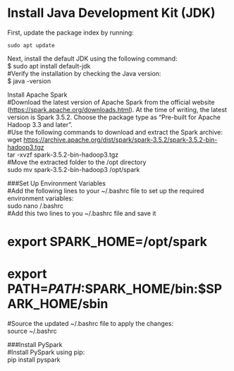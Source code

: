 #  Install Java Development Kit (JDK)
First, update the package index by running: <br>
```shell
sudo apt update
```
Next, install the default JDK using the following command: <br>
$ sudo apt install default-jdk <br>
#Verify the installation by checking the Java version: <br>
$ java -version <br>

Install Apache Spark <br>
#Download the latest version of Apache Spark from the official website (https://spark.apache.org/downloads.html). At the time of writing, the latest version is Spark 3.5.2. Choose the package type as “Pre-built for Apache Hadoop 3.3 and later”. <br>
#Use the following commands to download and extract the Spark archive: <br>
wget https://archive.apache.org/dist/spark/spark-3.5.2/spark-3.5.2-bin-hadoop3.tgz  <br>
tar -xvzf spark-3.5.2-bin-hadoop3.tgz <br>
#Move the extracted folder to the /opt directory <br>
sudo mv spark-3.5.2-bin-hadoop3 /opt/spark <br>

###Set Up Environment Variables <br>
#Add the following lines to your ~/.bashrc file to set up the required environment variables: <br>
sudo nano /.bashrc <br>
#Add this two lines to you ~/.bashrc file and save it <br>
#	export SPARK_HOME=/opt/spark <br>
#	export PATH=$PATH:$SPARK_HOME/bin:$SPARK_HOME/sbin <br>
#Source the updated ~/.bashrc file to apply the changes: <br>
source ~/.bashrc <br>

###Install PySpark <br>
#Install PySpark using pip: <br>
pip install pyspark <br>
